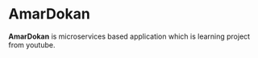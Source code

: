 # AmarDokan
**AmarDokan** is microservices based application which is learning project from youtube. 
